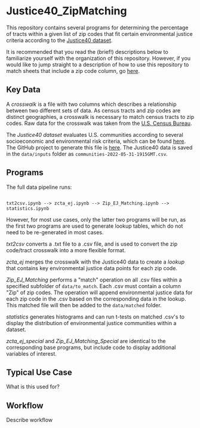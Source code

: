# Justice40_ZipMatching

This repository contains several programs for determining the percentage of tracts within a given list of zip codes that fit certain environmental justice criteria according to the [Justice40 dataset](https://screeningtool.geoplatform.gov/en/methodology).

It is recommended that you read the (brief!) descriptions below to familiarize yourself with the organization of this repository. However, if you would like to jump straight to a description of how to use this repository to match sheets that include a zip code column, go [here](#workflow).

## Key Data

A <i>crosswalk</i> is a file with two columns which describes a relationship between two different sets of data. As census tracts and zip codes are distinct geographies, a crosswalk is necessary to match census tracts to zip codes. Raw data for the crosswalk was taken from the [U.S. Census Bureau](https://www2.census.gov/geo/docs/maps-data/data/rel/zcta_tract_rel_10.txt).

The <i>Justice40 dataset</i> evaluates U.S. communities according to several socioeconomic and environmental risk criteria, which can be found [here](https://screeningtool.geoplatform.gov/en/methodology). The GitHub project to generate this file is [here](https://github.com/usds/justice40-tool). The Justice40 data is saved in the <code>data/inputs</code> folder as <code>communities-2022-05-31-1915GMT.csv</code>.

## Programs

The full data pipeline runs:
<pre><code>
txt2csv.ipynb --> zcta_ej.ipynb --> Zip_EJ_Matching.ipynb --> statistics.ipynb
</pre></code>

However, for most use cases, only the latter two programs will be run, as the first two programs are used to generate lookup tables, which do not need to be re-generated in most cases.

<i>txt2csv</i> converts a .txt file to a .csv file, and is used to convert the zip code/tract crosswalk into a more flexible format.

<i>zcta_ej</i> merges the crosswalk with the Justice40 data to create a <i>lookup</i> that contains key environmental justice data points for each zip code.

<i>Zip_EJ_Matching</i> performs a "match" operation on all .csv files within a specified subfolder of <code>data/to_match</code>. Each .csv must contain a column "Zip" of zip codes. The operation will append environmental justice data for each zip code in the .csv based on the corresponding data in the lookup. This matched file will then be added to the <code>data/matched</code> folder.

<i>statistics</i> generates histograms and can run t-tests on matched .csv's to display the distribution of environmental justice communities within a dataset.

<i>zcta_ej_special</i> and <i>Zip_EJ_Matching_Special</i> are identical to the corresponding base programs, but include code to display additional variables of interest.

## Typical Use Case

What is this used for?

## Workflow

Describe workflow
